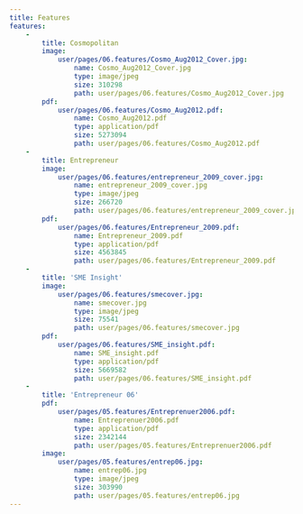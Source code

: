 ```yaml
---
title: Features
features:
    -
        title: Cosmopolitan
        image:
            user/pages/06.features/Cosmo_Aug2012_Cover.jpg:
                name: Cosmo_Aug2012_Cover.jpg
                type: image/jpeg
                size: 310298
                path: user/pages/06.features/Cosmo_Aug2012_Cover.jpg
        pdf:
            user/pages/06.features/Cosmo_Aug2012.pdf:
                name: Cosmo_Aug2012.pdf
                type: application/pdf
                size: 5273094
                path: user/pages/06.features/Cosmo_Aug2012.pdf
    -
        title: Entrepreneur
        image:
            user/pages/06.features/entrepreneur_2009_cover.jpg:
                name: entrepreneur_2009_cover.jpg
                type: image/jpeg
                size: 266720
                path: user/pages/06.features/entrepreneur_2009_cover.jpg
        pdf:
            user/pages/06.features/Entrepreneur_2009.pdf:
                name: Entrepreneur_2009.pdf
                type: application/pdf
                size: 4563845
                path: user/pages/06.features/Entrepreneur_2009.pdf
    -
        title: 'SME Insight'
        image:
            user/pages/06.features/smecover.jpg:
                name: smecover.jpg
                type: image/jpeg
                size: 75541
                path: user/pages/06.features/smecover.jpg
        pdf:
            user/pages/06.features/SME_insight.pdf:
                name: SME_insight.pdf
                type: application/pdf
                size: 5669582
                path: user/pages/06.features/SME_insight.pdf
    -
        title: 'Entrepreneur 06'
        pdf:
            user/pages/05.features/Entreprenuer2006.pdf:
                name: Entreprenuer2006.pdf
                type: application/pdf
                size: 2342144
                path: user/pages/05.features/Entreprenuer2006.pdf
        image:
            user/pages/05.features/entrep06.jpg:
                name: entrep06.jpg
                type: image/jpeg
                size: 303990
                path: user/pages/05.features/entrep06.jpg
---
```


